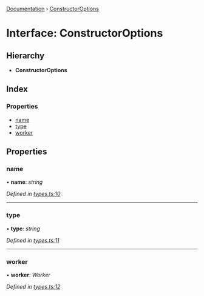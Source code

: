 [Documentation](../README.md) › [ConstructorOptions](constructoroptions.md)

# Interface: ConstructorOptions

## Hierarchy

* **ConstructorOptions**

## Index

### Properties

* [name](constructoroptions.md#name)
* [type](constructoroptions.md#type)
* [worker](constructoroptions.md#worker)

## Properties

###  name

• **name**: *string*

*Defined in [types.ts:10](https://github.com/badbatch/cachemap/blob/b180798/packages/core-worker/src/types.ts#L10)*

___

###  type

• **type**: *string*

*Defined in [types.ts:11](https://github.com/badbatch/cachemap/blob/b180798/packages/core-worker/src/types.ts#L11)*

___

###  worker

• **worker**: *Worker*

*Defined in [types.ts:12](https://github.com/badbatch/cachemap/blob/b180798/packages/core-worker/src/types.ts#L12)*

